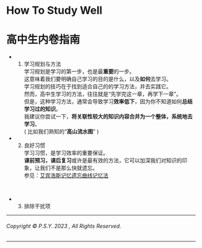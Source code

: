 # **How To Study Well**
# 高中生内卷指南<br>

- 1. 学习规划与方法<br>
学习规划是学习的第一步，也是最**重要**的一步。<br>
这意味着我们要明确自己学习的目的是什么，以及**如何**去学习。<br>
学习规划的技巧在于找到适合自己的的学习方法，并去实践它。<br>
然而，高中生学习的方法，往往就是“先学完这一章，再学下一章”。<br>
但是，这种学习方法，通常会导致学习**效率低下**，因为你不知道如何**总结学习过的知识**。<br>
我建议你尝试一下，**将关联性较大的知识内容合并为一个整体，系统地去学习**。<br>
( 比如我们熟知的“**高山流水图**” )<br>

- 2. 良好习惯<br>
学习习惯，是学习效率的重要保证。<br>
**课前预习，课后复习**或许是最有效的方法，它可以加深我们对知识的印象，让我们不是那么快就遗忘。<br>
参见：[艾宾浩斯记忆遗忘曲线记忆法](https://zhuanlan.zhihu.com/p/39857208)
<br>

- 3. 排除干扰项
---
###### Copyright © P.S.Y. 2023 , All Rights Reserved.
---
